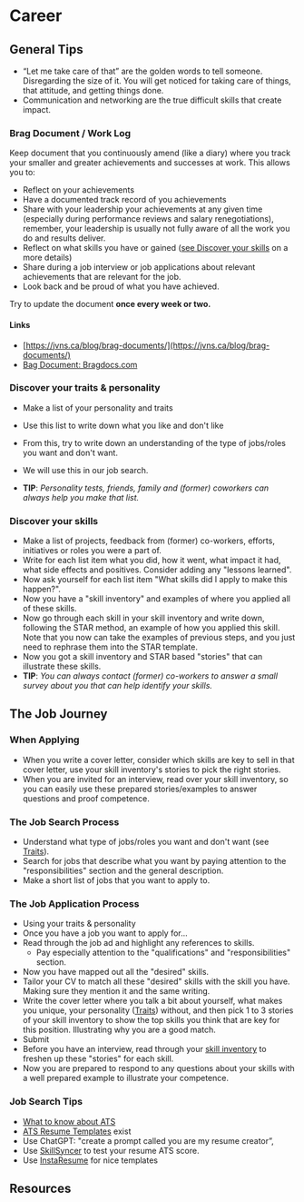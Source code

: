 # Career

## General Tips

* “Let me take care of that” are the golden words to tell someone. Disregarding the size of it. You will get noticed for taking care of things, that attitude, and getting things done.
* Communication and networking are the true difficult skills that create impact.

### Brag Document / Work Log

Keep document that you continuously amend (like a diary) where you track your smaller and greater achievements and successes at work. This allows you to:
* Reflect on your achievements
* Have a documented track record of you achievements
* Share with your leadership your achievements at any given time (especially during performance reviews and salary renegotiations), remember, your leadership is usually not fully aware of all the work you do and results deliver.
* Reflect on what skills you have or gained ([see Discover your skills](#discover-your-skills) on a more details)
* Share during a job interview or job applications about relevant achievements that are relevant for the job.
* Look back and be proud of what you have achieved.

Try to update the document **once every week or two.**

#### Links

* [https://jvns.ca/blog/brag-documents/](https://jvns.ca/blog/brag-documents/)
* [Bag Document: Bragdocs.com](https://www.bragdocs.com/)

### Discover your traits & personality

* Make a list of your personality and traits
* Use this list to write down what you like and don't like
* From this, try to write down an understanding of the type of jobs/roles you want and don't want.
* We will use this in our job search.

* **TIP**: *Personality tests, friends, family and (former) coworkers can always help you make that list.*

### Discover your skills

* Make a list of projects, feedback from (former) co-workers, efforts, initiatives or roles you were a part of.
* Write for each list item what you did, how it went, what impact it had, what side effects and positives. Consider adding any "lessons learned".
* Now ask yourself for each list item "What skills did I apply to make this happen?".
* Now you have a "skill inventory" and examples of where you applied all of these skills.
* Now go through each skill in your skill inventory and write down, following the STAR method, an example of how you applied this skill. Note that you now can take the examples of previous steps, and you just need to rephrase them into the STAR template.
* Now you got a skill inventory and STAR based "stories" that can illustrate these skills.
* **TIP**: *You can always contact (former) co-workers to answer a small survey about you that can help identify your skills.*

## The Job Journey

### When Applying

* When you write a cover letter, consider which skills are key to sell in that cover letter, use your skill inventory's stories to pick the right stories.
* When you are invited for an interview, read over your skill inventory, so you can easily use these prepared stories/examples to answer questions and proof competence.

### The Job Search Process

* Understand what type of jobs/roles you want and don't want (see [Traits](#discover-your-traits--personality)).
* Search for jobs that describe what you want by paying attention to the "responsibilities" section and the general description.
* Make a short list of jobs that you want to apply to.

### The Job Application Process

* Using your traits & personality 
* Once you have a job you want to apply for...
* Read through the job ad and highlight any references to skills.
    * Pay especially attention to the "qualifications" and "responsibilities" section.
* Now you have mapped out all the "desired" skills.
* Tailor your CV to match all these "desired" skills with the skill you have. Making sure they mention it and the same writing.
* Write the cover letter where you talk a bit about yourself, what makes you unique, your personality ([Traits](#discover-your-traits--personality)) without, and then pick 1 to 3 stories of your skill inventory to show the top skills you think that are key for this position. Illustrating why you are a good match.
* Submit
* Before you have an interview, read through your [skill inventory](#discover-your-skills) to freshen up these "stories" for each skill.
* Now you are prepared to respond to any questions about your skills with a well prepared example to illustrate your competence.

### Job Search Tips

* [What to know about ATS](https://www.jobscan.co/applicant-tracking-systems#)
* [ATS Resume Templates](https://www.jobscan.co/resume-templates/ats-templates) exist
* Use ChatGPT: "create a prompt called you are my resume creator”,
* Use [SkillSyncer](www.skillsyncer.com) to test your resume ATS score.
* Use [InstaResume](www.instaresume.io) for nice templates
 
## Resources

